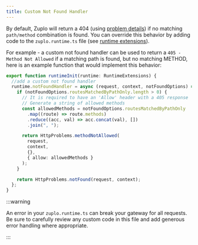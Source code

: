 ```yaml
---
title: Custom Not Found Handler
---
```


By default, Zuplo will return a 404 (using [problem details](./http-problems))
if no matching `path/method` combination is found. You can override this
behavior by adding code to the `zuplo.runtime.ts` file (see
[runtime extensions](./runtime-extensions)).

For example - a custom not found handler can be used to return a
`405 - Method Not Allowed` if a matching path is found, but no matching METHOD,
here is an example function that would implement this behavior:

```ts
export function runtimeInit(runtime: RuntimeExtensions) {
  //add a custom not found handler
  runtime.notFoundHandler = async (request, context, notFoundOptions) => {
    if (notFoundOptions.routesMatchedByPathOnly.length > 0) {
      // It is required to have an 'Allow' header with a 405 response
      // Generate a string of allowed methods
      const allowedMethods = notFoundOptions.routesMatchedByPathOnly
        .map((route) => route.methods)
        .reduce((acc, val) => acc.concat(val), [])
        .join(", ");

      return HttpProblems.methodNotAllowed(
        request,
        context,
        {},
        { allow: allowedMethods }
      );
    }

    return HttpProblems.notFound(request, context);
  };
}
```

:::warning

An error in your `zuplo.runtime.ts` can break your gateway for all requests. Be
sure to carefully review any custom code in this file and add generous error
handling where appropriate.

:::
